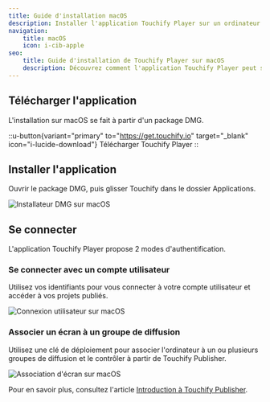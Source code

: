 ```yaml
---
title: Guide d'installation macOS
description: Installer l'application Touchify Player sur un ordinateur macOS.
navigation:
    title: macOS
    icon: i-cib-apple
seo:
    title: Guide d'installation de Touchify Player sur macOS
    description: Découvrez comment l'application Touchify Player peut s'installer sur des écrans avec un player macOS
---
```


## Télécharger l'application

L'installation sur macOS se fait à partir d'un package DMG.

::u-button{variant="primary" to="https://get.touchify.io" target="_blank" icon="i-lucide-download"}
Télécharger Touchify Player
::

## Installer l'application

Ouvrir le package DMG, puis glisser Touchify dans le dossier Applications.

![Installateur DMG sur macOS](/4-touchify-player/3-installation/8-macos/fr-player-macos-dmg.webp)

## Se connecter

L'application Touchify Player propose 2 modes d'authentification.

### Se connecter avec un compte utilisateur

Utilisez vos identifiants pour vous connecter à votre compte utilisateur et accéder à vos projets publiés.

![Connexion utilisateur sur macOS](/4-touchify-player/3-installation/8-macos/fr-player-macos-connexion.webp)

### Associer un écran à un groupe de diffusion

Utilisez une clé de déploiement pour associer l'ordinateur à un ou plusieurs groupes de diffusion et le contrôler à partir de Touchify Publisher.

![Association d'écran sur macOS](/4-touchify-player/3-installation/8-macos/fr-player-macos-association.webp)

Pour en savoir plus, consultez l'article [Introduction à Touchify Publisher](../../touchify-publisher/introduction).